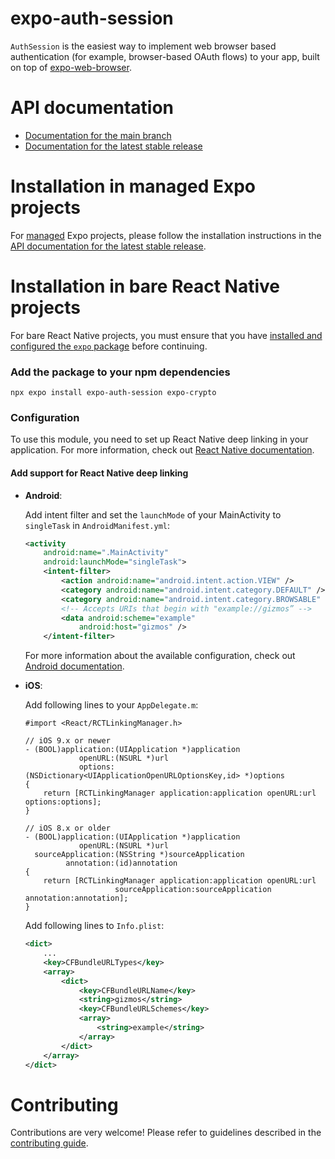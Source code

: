 # expo-auth-session

`AuthSession` is the easiest way to implement web browser based authentication (for example, browser-based OAuth flows) to your app, built on top of [expo-web-browser](https://www.npmjs.com/package/expo-web-browser).

# API documentation

- [Documentation for the main branch](https://github.com/expo/expo/blob/main/docs/pages/versions/unversioned/sdk/auth-session.mdx)
- [Documentation for the latest stable release](https://docs.expo.dev/versions/latest/sdk/auth-session)

# Installation in managed Expo projects

For [managed](https://docs.expo.dev/archive/managed-vs-bare/) Expo projects, please follow the installation instructions in the [API documentation for the latest stable release](https://docs.expo.dev/versions/latest/sdk/auth-session).

# Installation in bare React Native projects

For bare React Native projects, you must ensure that you have [installed and configured the `expo` package](https://docs.expo.dev/bare/installing-expo-modules/) before continuing.

### Add the package to your npm dependencies

```
npx expo install expo-auth-session expo-crypto
```

### Configuration

To use this module, you need to set up React Native deep linking in your application. For more information, check out [React Native documentation](https://reactnative.dev/docs/linking).

#### Add support for React Native deep linking

- **Android**:

  Add intent filter and set the `launchMode` of your MainActivity to `singleTask` in `AndroidManifest.yml`:

  ```xml
  <activity
      android:name=".MainActivity"
      android:launchMode="singleTask">
      <intent-filter>
          <action android:name="android.intent.action.VIEW" />
          <category android:name="android.intent.category.DEFAULT" />
          <category android:name="android.intent.category.BROWSABLE" />
          <!-- Accepts URIs that begin with "example://gizmos” -->
          <data android:scheme="example"
              android:host="gizmos" />
      </intent-filter>
  ```

  For more information about the available configuration, check out [Android documentation](https://developer.android.com/training/app-links/deep-linking#adding-filters).

* **iOS**:

  Add following lines to your `AppDelegate.m`:

  ```obj-c
  #import <React/RCTLinkingManager.h>

  // iOS 9.x or newer
  - (BOOL)application:(UIApplication *)application
              openURL:(NSURL *)url
              options:(NSDictionary<UIApplicationOpenURLOptionsKey,id> *)options
  {
      return [RCTLinkingManager application:application openURL:url options:options];
  }

  // iOS 8.x or older
  - (BOOL)application:(UIApplication *)application
              openURL:(NSURL *)url
    sourceApplication:(NSString *)sourceApplication
           annotation:(id)annotation
  {
      return [RCTLinkingManager application:application openURL:url
                      sourceApplication:sourceApplication annotation:annotation];
  }
  ```

  Add following lines to `Info.plist`:

  ```xml
  <dict>
      ...
      <key>CFBundleURLTypes</key>
      <array>
          <dict>
              <key>CFBundleURLName</key>
              <string>gizmos</string>
              <key>CFBundleURLSchemes</key>
              <array>
                  <string>example</string>
              </array>
          </dict>
      </array>
  </dict>
  ```

# Contributing

Contributions are very welcome! Please refer to guidelines described in the [contributing guide](https://github.com/expo/expo#contributing).
